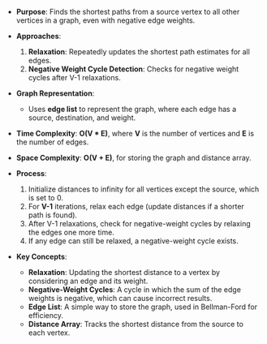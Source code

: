 - **Purpose**: Finds the shortest paths from a source vertex to all other vertices in a graph, even with negative edge weights.

- **Approaches**:
  1. **Relaxation**: Repeatedly updates the shortest path estimates for all edges.
  2. **Negative Weight Cycle Detection**: Checks for negative weight cycles after V-1 relaxations.

- **Graph Representation**: 
  - Uses **edge list** to represent the graph, where each edge has a source, destination, and weight.

- **Time Complexity**: **O(V * E)**, where **V** is the number of vertices and **E** is the number of edges.

- **Space Complexity**: **O(V + E)**, for storing the graph and distance array.

- **Process**:
  1. Initialize distances to infinity for all vertices except the source, which is set to 0.
  2. For **V-1** iterations, relax each edge (update distances if a shorter path is found).
  3. After V-1 relaxations, check for negative-weight cycles by relaxing the edges one more time.
  4. If any edge can still be relaxed, a negative-weight cycle exists.

- **Key Concepts**:
  - **Relaxation**: Updating the shortest distance to a vertex by considering an edge and its weight.
  - **Negative-Weight Cycles**: A cycle in which the sum of the edge weights is negative, which can cause incorrect results.
  - **Edge List**: A simple way to store the graph, used in Bellman-Ford for efficiency.
  - **Distance Array**: Tracks the shortest distance from the source to each vertex.